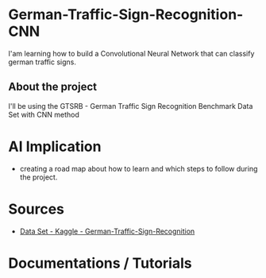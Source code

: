 # German-Traffic-Sign-Recognition-CNN
I'am learning how to build a Convolutional Neural Network that can classify german traffic signs. 
## About the project

I'll be using the GTSRB - German Traffic Sign Recognition Benchmark Data Set with CNN method 

# AI Implication
- creating a road map about how to learn and which steps to follow during the project. 
# Sources
- [Data Set - Kaggle - German-Traffic-Sign-Recognition ](https://www.kaggle.com/datasets/meowmeowmeowmeowmeow/gtsrb-german-traffic-sign)
# Documentations / Tutorials
